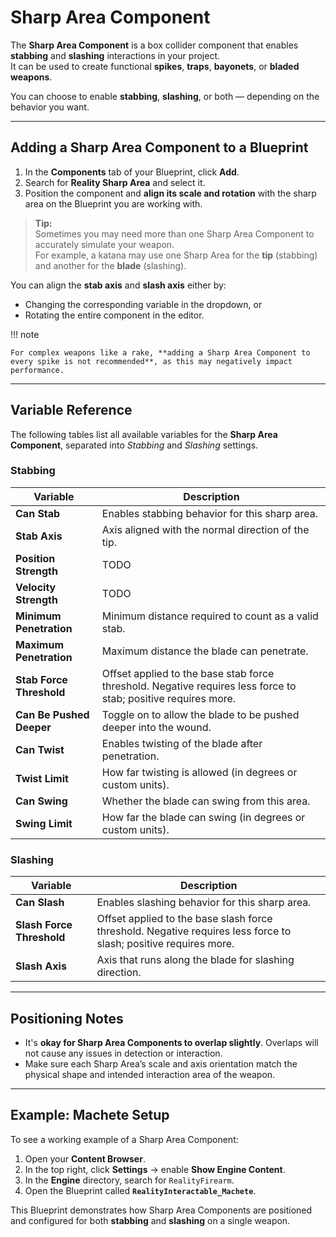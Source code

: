# Sharp Area Component

The **Sharp Area Component** is a box collider component that enables **stabbing** and **slashing** interactions in your project.  
It can be used to create functional **spikes**, **traps**, **bayonets**, or **bladed weapons**.

You can choose to enable **stabbing**, **slashing**, or both — depending on the behavior you want.

---

## Adding a Sharp Area Component to a Blueprint

1. In the **Components** tab of your Blueprint, click **Add**.  
2. Search for **Reality Sharp Area** and select it.  
3. Position the component and **align its scale and rotation** with the sharp area on the Blueprint you are working with.

> **Tip:**  
> Sometimes you may need more than one Sharp Area Component to accurately simulate your weapon.  
> For example, a katana may use one Sharp Area for the **tip** (stabbing) and another for the **blade** (slashing).

You can align the **stab axis** and **slash axis** either by:

- Changing the corresponding variable in the dropdown, or
- Rotating the entire component in the editor.

!!! note
    
    For complex weapons like a rake, **adding a Sharp Area Component to every spike is not recommended**, as this may negatively impact performance.

---

## Variable Reference

The following tables list all available variables for the **Sharp Area Component**, separated into *Stabbing* and *Slashing* settings.

### Stabbing

| Variable | Description |
|----------|-------------|
| **Can Stab** | Enables stabbing behavior for this sharp area. |
| **Stab Axis** | Axis aligned with the normal direction of the tip. |
| **Position Strength** | TODO |
| **Velocity Strength** | TODO |
| **Minimum Penetration** | Minimum distance required to count as a valid stab. |
| **Maximum Penetration** | Maximum distance the blade can penetrate. |
| **Stab Force Threshold** | Offset applied to the base stab force threshold. Negative requires less force to stab; positive requires more. |
| **Can Be Pushed Deeper** | Toggle on to allow the blade to be pushed deeper into the wound. |
| **Can Twist** | Enables twisting of the blade after penetration. |
| **Twist Limit** | How far twisting is allowed (in degrees or custom units). |
| **Can Swing** | Whether the blade can swing from this area. |
| **Swing Limit** | How far the blade can swing (in degrees or custom units). |

### Slashing

| Variable | Description |
|----------|-------------|
| **Can Slash** | Enables slashing behavior for this sharp area. |
| **Slash Force Threshold** | Offset applied to the base slash force threshold. Negative requires less force to slash; positive requires more. |
| **Slash Axis** | Axis that runs along the blade for slashing direction. |

---

## Positioning Notes

- It's **okay for Sharp Area Components to overlap slightly**. Overlaps will not cause any issues in detection or interaction.
- Make sure each Sharp Area’s scale and axis orientation match the physical shape and intended interaction area of the weapon.

---

## Example: Machete Setup

To see a working example of a Sharp Area Component:

1. Open your **Content Browser**.
2. In the top right, click **Settings** → enable **Show Engine Content**.
3. In the **Engine** directory, search for `RealityFirearm`.
4. Open the Blueprint called **`RealityInteractable_Machete`**.

This Blueprint demonstrates how Sharp Area Components are positioned and configured for both **stabbing** and **slashing** on a single weapon.